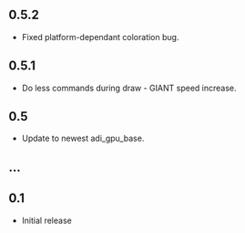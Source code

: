 ## 0.5.2
* Fixed platform-dependant coloration bug.

## 0.5.1
* Do less commands during draw - GIANT speed increase.

## 0.5
* Update to newest adi\_gpu\_base.

## ...

## 0.1
* Initial release